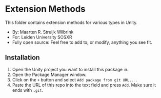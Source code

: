 # Extension Methods

This folder contains extension methods for various types in Unity.


- By: Maarten R. Struijk Wilbrink
- For: Leiden University SOSXR
- Fully open source: Feel free to add to, or modify, anything you see fit.



## Installation
1. Open the Unity project you want to install this package in.
2. Open the Package Manager window.
3. Click on the `+` button and select `Add package from git URL...`.
4. Paste the URL of this repo into the text field and press `Add`. Make sure it ends with `.git`.